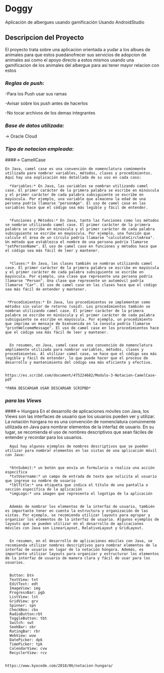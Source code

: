 # Doggy
Aplicación de albergues usando gamificación Usando AndroidStudio
## Descripcion del Proyecto

  El proyecto trata sobre una aplicacion orientada a yudar a los albues de animales para que estos puedanofrecer sus servicios de adopcion de animales asi como el apoyo directo a estos mismos usando una gamificacion de los animales del albergue para asi tener mayor relacion con estos

### *Reglas de push:*

  -Para los Push usar sus ramas
  
  -Avisar sobre los push antes de hacerlos
  
  -No tocar archivos de los demas integrantes

### *Base de datos utilizada:*

  -> Oracle Cloud

### *Tipo de notacion empleada:*

  ####-> CamellCase
  
    En Java, camel case es una convención de nomenclatura comúnmente utilizada para nombrar variables, métodos, clases y procedimientos. Aquí hay una explicación más detallada de su uso en cada caso:

      *Variables:* En Java, las variables se nombran utilizando camel case. El primer carácter de la primera palabra se escribe en minúscula y el primer carácter de cada palabra subsiguiente se escribe en mayúscula. Por ejemplo, una variable que almacena la edad de una persona podría llamarse "personAge". El uso de camel case en las variables hace que el código sea más legible y fácil de entender.


      *Funciones y Métodos:* En Java, tanto las funciones como los métodos se nombran utilizando camel case. El primer carácter de la primera palabra se escribe en minúscula y el primer carácter de cada palabra subsiguiente se escribe en mayúscula. Por ejemplo, una función que calcule el área de un círculo podría llamarse "calculateCircleArea". Un método que establezca el nombre de una persona podría llamarse "setPersonName". El uso de camel case en funciones y métodos hace que el código sea más fácil de leer y mantener.


      *Clases:* En Java, las clases también se nombran utilizando camel case. El primer carácter de la primera palabra se escribe en mayúscula y el primer carácter de cada palabra subsiguiente se escribe en mayúscula. Por ejemplo, una clase que represente una persona podría llamarse "Person". Una clase que represente un automóvil podría llamarse "Car". El uso de camel case en las clases hace que el código sea más fácil de entender y mantener.


     *Procedimientos:* En Java, los procedimientos se implementan como métodos sin valor de retorno (void). Los procedimientos también se nombran utilizando camel case. El primer carácter de la primera palabra se escribe en minúscula y el primer carácter de cada palabra subsiguiente se escribe en mayúscula. Por ejemplo, un procedimiento que imprima un mensaje de bienvenida en la consola podría llamarse "printWelcomeMessage". El uso de camel case en los procedimientos hace que el código sea más fácil de leer y mantener.


      En resumen, en Java, camel case es una convención de nomenclatura ampliamente utilizada para nombrar variables, métodos, clases y procedimientos. Al utilizar camel case, se hace que el código sea más legible y fácil de entender, lo que puede hacer que el proceso de desarrollo y mantenimiento del código sea más eficiente y efectivo.
    

    https://es.scribd.com/document/475224682/Modulo-3-Notacion-CamelCase-pdf
    
    *PARA DESCARGAR USAR DESCARGAR SCRIPBD*
    
    
### *para las Views*

   ####-> Hungara
        En el desarrollo de aplicaciones móviles con Java, los Views son las interfaces de usuario que los usuarios pueden ver y utilizar. La notación húngara no es una convención de nomenclatura comúnmente utilizada en Java para nombrar elementos de la interfaz de usuario. En su lugar, se recomienda el uso de nombres descriptivos que sean fáciles de entender y recordar para los usuarios.

      Aquí hay algunos ejemplos de nombres descriptivos que se pueden utilizar para nombrar elementos en las vistas de una aplicación móvil con Java:
      

      *btnSubmit:* un botón que envía un formulario o realiza una acción específica
      *txtUsername:* un campo de entrada de texto que solicita al usuario que ingrese su nombre de usuario
      *lblTitle:* una etiqueta que indica el título de una pantalla o sección específica de la aplicación
      *imgLogo:* una imagen que representa el logotipo de la aplicación
      
      
      Además de nombrar los elementos de la interfaz de usuario, también es importante tener en cuenta la estructura y organización de las vistas. Por ejemplo, se recomienda utilizar layouts para agrupar y organizar los elementos de la interfaz de usuario. Algunos ejemplos de layouts que se pueden utilizar en el desarrollo de aplicaciones móviles con Java son LinearLayout, RelativeLayout y GridLayout.
      

      En resumen, en el desarrollo de aplicaciones móviles con Java, se recomienda utilizar nombres descriptivos para nombrar elementos de la interfaz de usuario en lugar de la notación húngara. Además, es importante utilizar layouts para organizar y estructurar los elementos de la interfaz de usuario de manera clara y fácil de usar para los usuarios.
      
      
      Button: btn
      TextView: txt
      EditText: edt
      ImageView: img
      ProgressBar: pgb
      ListView: lst
      GridView: grv
      Spinner: spn
      CheckBox: cbx
      RadioButton:rbt
      ToggleButton: tbt
      Switch: swt
      SeekBar: sbr
      RatingBar: rbr
      WebView: wvw
      DatePicker: dpk
      TimePicker: tpk
      CalendarView: cvw
      RecyclerView: rcv
      
      
    https://www.kyocode.com/2018/06/notacion-hungara/

